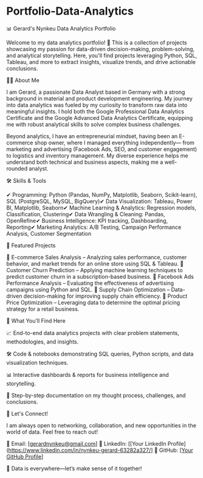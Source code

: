 # Portfolio-Data-Analytics 

📊 Gerard's Nynkeu Data Analytics Portfolio

Welcome to my data analytics portfolio! 🚀 This is a collection of projects showcasing my passion for data-driven decision-making, problem-solving, and analytical storytelling. Here, you'll find projects leveraging Python, SQL, Tableau, and more to extract insights, visualize trends, and drive actionable conclusions.

👨‍💻 About Me

I am Gerard, a passionate Data Analyst based in Germany with a strong background in material and product development engineering. My journey into data analytics was fueled by my curiosity to transform raw data into meaningful insights. I hold both the Google Professional Data Analytics Certificate and the Google Advanced Data Analytics Certificate, equipping me with robust analytical skills to solve complex business challenges.

Beyond analytics, I have an entrepreneurial mindset, having been an E-commerce shop owner, where I managed everything independently— from marketing and advertising (Facebook Ads, SEO, and customer engagement) to logistics and inventory management. My diverse experience helps me understand both technical and business aspects, making me a well-rounded analyst.

🛠️ Skills & Tools

✔ Programming: Python (Pandas, NumPy, Matplotlib, Seaborn, Scikit-learn), SQL (PostgreSQL, MySQL, BigQuery)✔ Data Visualization: Tableau, Power BI, Matplotlib, Seaborn✔ Machine Learning & Analytics: Regression models, Classification, Clustering✔ Data Wrangling & Cleaning: Pandas, OpenRefine✔ Business Intelligence: KPI tracking, Dashboarding, Reporting✔ Marketing Analytics: A/B Testing, Campaign Performance Analysis, Customer Segmentation

📁 Featured Projects

🔹 E-commerce Sales Analysis – Analyzing sales performance, customer behavior, and market trends for an online store using SQL & Tableau.
🔹 Customer Churn Prediction – Applying machine learning techniques to predict customer churn in a subscription-based business.
🔹 Facebook Ads Performance Analysis – Evaluating the effectiveness of advertising campaigns using Python and SQL.
🔹 Supply Chain Optimization – Data-driven decision-making for improving supply chain efficiency.
🔹 Product Price Optimization – Leveraging data to determine the optimal pricing strategy for a retail business.

📌 What You’ll Find Here

📈 End-to-end data analytics projects with clear problem statements, methodologies, and insights.

🛠 Code & notebooks demonstrating SQL queries, Python scripts, and data visualization techniques.

📊 Interactive dashboards & reports for business intelligence and storytelling.

📑 Step-by-step documentation on my thought process, challenges, and conclusions.

🚀 Let's Connect!

I am always open to networking, collaboration, and new opportunities in the world of data. Feel free to reach out!

📧 Email: [gerardnynkeu@gmail.com]
🔗 LinkedIn: [[Your LinkedIn Profile](https://www.linkedin.com/in/nynkeu-gerard-63282a327/]
📂 GitHub: [[Your GitHub Profile](https://github.com/gerardnynkeu)]

🌟 Data is everywhere—let’s make sense of it together!

